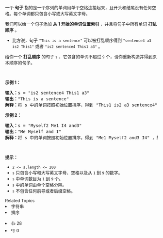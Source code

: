 <p>一个 <strong>句子</strong>&nbsp;指的是一个序列的单词用单个空格连接起来，且开头和结尾没有任何空格。每个单词都只包含小写或大写英文字母。</p>

<p>我们可以给一个句子添加 <strong>从 1 开始的单词位置索引 </strong>，并且将句子中所有单词&nbsp;<strong>打乱顺序</strong>&nbsp;。</p>

<ul> 
 <li>比方说，句子&nbsp;<code>"This is a sentence"</code>&nbsp;可以被打乱顺序得到&nbsp;<code>"sentence4 a3 is2 This1"</code>&nbsp;或者&nbsp;<code>"is2 sentence4 This1 a3"</code>&nbsp;。</li> 
</ul>

<p>给你一个 <strong>打乱顺序</strong>&nbsp;的句子&nbsp;<code>s</code>&nbsp;，它包含的单词不超过&nbsp;<code>9</code>&nbsp;个，请你重新构造并得到原本顺序的句子。</p>

<p>&nbsp;</p>

<p><strong>示例 1：</strong></p>

<pre>
<b>输入：</b>s = "is2 sentence4 This1 a3"
<b>输出：</b>"This is a sentence"
<b>解释：</b>将 s 中的单词按照初始位置排序，得到 "This1 is2 a3 sentence4" ，然后删除数字。
</pre>

<p><strong>示例 2：</strong></p>

<pre>
<b>输入：</b>s = "Myself2 Me1 I4 and3"
<b>输出：</b>"Me Myself and I"
<b>解释：</b>将 s 中的单词按照初始位置排序，得到 "Me1 Myself2 and3 I4" ，然后删除数字。</pre>

<p>&nbsp;</p>

<p><strong>提示：</strong></p>

<ul> 
 <li><code>2 &lt;= s.length &lt;= 200</code></li> 
 <li><code>s</code>&nbsp;只包含小写和大写英文字母、空格以及从&nbsp;<code>1</code>&nbsp;到&nbsp;<code>9</code>&nbsp;的数字。</li> 
 <li><code>s</code>&nbsp;中单词数目为&nbsp;<code>1</code>&nbsp;到&nbsp;<code>9</code>&nbsp;个。</li> 
 <li><code>s</code>&nbsp;中的单词由单个空格分隔。</li> 
 <li><code>s</code>&nbsp;不包含任何前导或者后缀空格。</li> 
</ul>

<div><div>Related Topics</div><div><li>字符串</li><li>排序</li></div></div><br><div><li>👍 28</li><li>👎 0</li></div>
